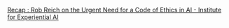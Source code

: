 [Recap : Rob Reich on the Urgent Need for a Code of Ethics in AI - Institute for Experiential AI ](https://qi.tc/qi/5928)